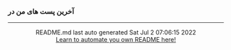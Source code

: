 ### آخرین پست های من در 
<hr>
<div align="center">
README.md last auto generated Sat Jul  2 07:06:15 2022
<br>
<a href="https://medium.com/@dylanroy" target="_blank">Learn to automate you own README here!</a>
</div>